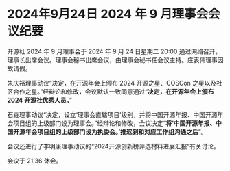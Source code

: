 # 2024年9月24日 2024 年 9 月理事会会议纪要

开源社 2024 年 9 月理事会于 2024 年 9 月 24 日星期二 20:00 通过网络召开，理事长出席会议。理事会秘书出席会议，由理事会秘书任会议主持。庄表伟理事因故请假。

朱庆裕理事动议“决定，在开源年会上颁布 2024 开源之星、COSCon 之星以及社区合作之星。”经辩论和修改，会议默认一致同意通过“**决定，在开源年会上颁布 2024 开源社优秀人员。**”

石垚理事动议“决定，设立‘理事会直辖项目’级别，并将中国开源年报、中国开源年会项目组的上级部门设为理事会。”经辩论和修改，会议决定“**将‘中国开源年报、中国开源年会项目组的上级部门设为执委会。’推迟到和对应工作组沟通之后**”。

会议还进行了李明康理事动议的“2024开源创新榜评选材料进展汇报”有关讨论。

会议于 21:36 休会。